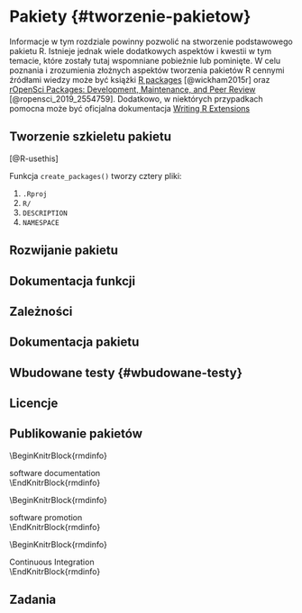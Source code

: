 
# Pakiety {#tworzenie-pakietow}
<!-- https://journals.plos.org/ploscompbiol/article/file?id=10.1371/journal.pcbi.1006561&type=printable -->
<!-- https://github.com/ropensci/dev_guide -->


Informacje w tym rozdziale powinny pozwolić na stworzenie podstawowego pakietu R.
Istnieje jednak wiele dodatkowych aspektów i kwestii w tym temacie, które zostały tutaj wspomniane pobieżnie lub pominięte.
W celu poznania i zrozumienia złożnych aspektów tworzenia pakietów R cennymi źródłami wiedzy może być książki [R packages](https://r-pkgs.org) [@wickham2015r] oraz [rOpenSci Packages: Development, Maintenance, and Peer Review](https://ropensci.github.io/dev_guide/) [@ropensci_2019_2554759].
Dodatkowo, w niektórych przypadkach pomocna może być oficjalna dokumentacja [Writing R Extensions](https://cran.r-project.org/doc/manuals/R-exts.html#Creating-R-packages)

## Tworzenie szkieletu pakietu

[@R-usethis]

<!-- package.skeleton()  Never use this! -->
<!-- usethis::create_package("~/Desktop/mypackage") -->
Funkcja `create_packages()` tworzy cztery pliki:

1. `.Rproj`
2. `R/`
3. `DESCRIPTION`
4. `NAMESPACE`

## Rozwijanie pakietu

<!-- twórz/modyfikuj kod -->
<!-- devtools::load_all() -->
<!-- sprawdź czy działa (unittests)-->
<!-- powtórz -->

## Dokumentacja funkcji

<!-- roxygen2 -->

## Zależności

## Dokumentacja pakietu

<!-- vignettes -->
<!-- usethis::use_vignette("name") -->
<!-- rmarkdown -->
<!-- rstudio helper -->
<!-- pkgdown -->
<!-- readme -->
<!-- news -->

## Wbudowane testy {#wbudowane-testy}

<!-- Unit testing -->
<!-- usethis::use_test() -->
<!-- devtools::test() -->
<!-- devtools::test_coverage() -->
<!-- https://katherinemwood.github.io/post/testthat/ -->
<!-- Automated testing with Travis CI + codecov -->

## Licencje

<!-- There are three main open source licenses -->

<!-- CC0 “public domain”, best for data packages  -->
<!-- MIT Free for anyone to do anything with -->
<!-- GPL Changes and bundles must also be GPL -->
<!-- These are gross simplifications! -->

<!-- DESCRIPTION: -->
<!-- License: file LICENSE -->
<!-- LICENSE: -->
<!-- Proprietary: do not distribute outside of -->
<!-- Widgets Incorporated. -->


## Publikowanie pakietów

\BeginKnitrBlock{rmdinfo}<div class="rmdinfo">software documentation</div>\EndKnitrBlock{rmdinfo}

\BeginKnitrBlock{rmdinfo}<div class="rmdinfo">software promotion</div>\EndKnitrBlock{rmdinfo}

\BeginKnitrBlock{rmdinfo}<div class="rmdinfo">Continuous Integration</div>\EndKnitrBlock{rmdinfo}


## Zadania
